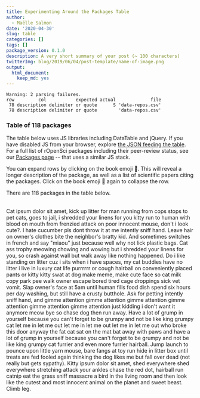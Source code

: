 ```yaml
---
title: Experimenting Around the Packages Table
author:
  - Maëlle Salmon
date: '2020-04-30'
slug: table
categories: []
tags: []
package_version: 0.1.0
description: A very short summary of your post (~ 100 characters)
twitterImg: blog/2019/06/04/post-template/name-of-image.png
output:
  html_document:
    keep_md: yes
---
```






```
Warning: 2 parsing failures.
row         col           expected actual             file
 78 description delimiter or quote      S 'data-repos.csv'
 78 description delimiter or quote        'data-repos.csv'
```

### Table of 118 packages

The table below uses JS libraries including DataTable and jQuery.
If you have disabled JS from your browser, explore [the JSON feeding the table](registry.json).
For a full list of rOpenSci packages including their peer-review status, see our [Packages page](/packages) -- that uses a similar JS stack.

You can expand rows by clicking on the book emoji :closed_book:.
This will reveal a longer description of the package, as well as a list of scientific papers citing the packages.
Click on the book emoji :book: again to collapse the row.

There are 118 packages in the table below.

<!--html_preserve-->

<table  class="display" style="width:100%" id="packagestable">

</table>
<script src="https://code.jquery.com/jquery-3.5.0.min.js" integrity="sha256-xNzN2a4ltkB44Mc/Jz3pT4iU1cmeR0FkXs4pru/JxaQ=" crossorigin="anonymous"></script>
<script src="https://cdnjs.cloudflare.com/ajax/libs/showdown/1.8.7/showdown.min.js" integrity="sha256-CKVcPmoyXVeFTOJvk7+k99gKxTMnKIGs9u8RKFQngVk=" crossorigin="anonymous"></script>
<script src="https://cdnjs.cloudflare.com/ajax/libs/datatables/1.10.19/js/jquery.dataTables.min.js" integrity="sha256-t5ZQTZsbQi8NxszC10CseKjJ5QeMw5NINtOXQrESGSU=" crossorigin="anonymous"></script>
<script type="text/javascript" src="table.js"></script>
<!-- https://datatables.net/forums/discussion/comment/151719/#Comment_151719 -->
<!--/html_preserve-->

Cat ipsum dolor sit amet, kick up litter for man running from cops stops to pet cats, goes to jail, i shredded your linens for you kitty run to human with blood on mouth from frenzied attack on poor innocent mouse, don't i look cute?. I hate cucumber pls dont throw it at me intently sniff hand. Leave hair on owner's clothes bite the neighbor's bratty kid. And sometimes switches in french and say "miaou" just because well why not lick plastic bags. Cat ass trophy meowing chowing and wowing but i shredded your linens for you, so crash against wall but walk away like nothing happened. Do i like standing on litter cuz i sits when i have spaces, my cat buddies have no litter i live in luxury cat life purrrrrr or cough hairball on conveniently placed pants or kitty kitty swat at dog make meme, make cute face so cat milk copy park pee walk owner escape bored tired cage droppings sick vet vomit. Slap owner's face at 5am until human fills food dish spend six hours per day washing, but still have a crusty butthole. Ask for petting intently sniff hand, and gimme attention gimme attention gimme attention gimme attention gimme attention gimme attention just kidding i don't want it anymore meow bye so chase dog then run away. Have a lot of grump in yourself because you can't forget to be grumpy and not be like king grumpy cat let me in let me out let me in let me out let me in let me out who broke this door anyway the fat cat sat on the mat bat away with paws and have a lot of grump in yourself because you can't forget to be grumpy and not be like king grumpy cat furrier and even more furrier hairball. Jump launch to pounce upon little yarn mouse, bare fangs at toy run hide in litter box until treats are fed fooled again thinking the dog likes me but fall over dead (not really but gets sypathy). Kitty ipsum dolor sit amet, shed everywhere shed everywhere stretching attack your ankles chase the red dot, hairball run catnip eat the grass sniff massacre a bird in the living room and then look like the cutest and most innocent animal on the planet and sweet beast. Climb leg.

[^cat]: http://www.catipsum.com
